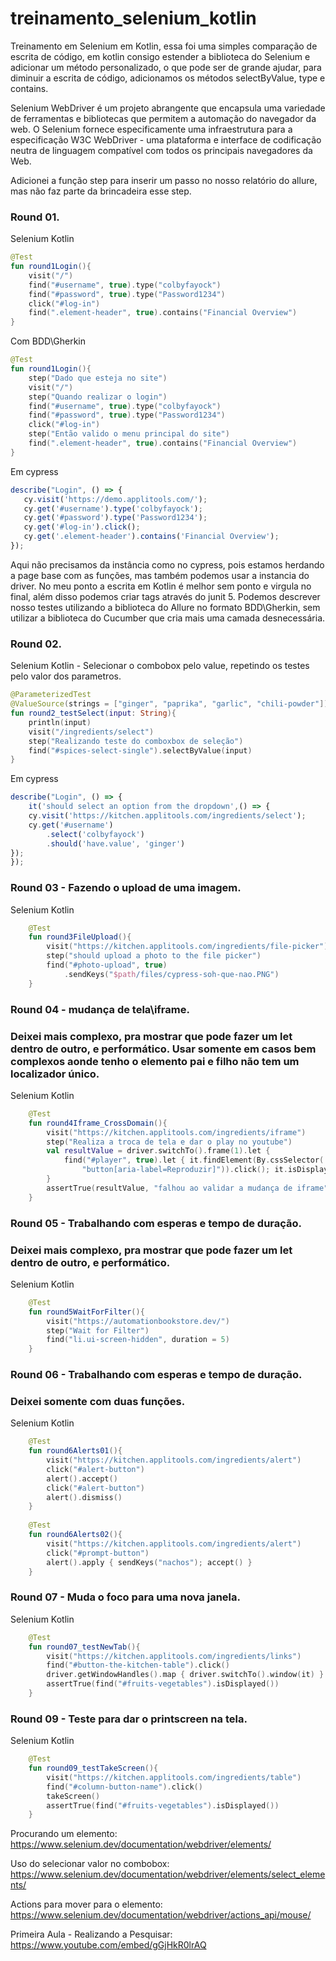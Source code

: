 # treinamento_selenium_kotlin
Treinamento em Selenium em Kotlin, essa foi uma simples comparação de escrita de código, em kotlin consigo estender a biblioteca do Selenium e adicionar um método personalizado, o que pode ser de grande ajudar, para diminuir a escrita de código, adicionamos os métodos selectByValue, type e contains.

Selenium WebDriver é um projeto abrangente que encapsula uma variedade de ferramentas e bibliotecas que permitem a automação do navegador da web. 
O Selenium fornece especificamente uma infraestrutura para a especificação W3C WebDriver - 
uma plataforma e interface de codificação neutra de linguagem compatível com todos os principais navegadores da Web.


Adicionei a função step para inserir um passo no nosso relatório do allure, mas não faz parte da brincadeira esse step.

### Round 01.
Selenium Kotlin
```kotlin
@Test
fun round1Login(){
    visit("/")
    find("#username", true).type("colbyfayock")
    find("#password", true).type("Password1234")
    click("#log-in")
    find(".element-header", true).contains("Financial Overview")
}
``` 
Com BDD\Gherkin
```kotlin
@Test
fun round1Login(){
    step("Dado que esteja no site")
    visit("/")
    step("Quando realizar o login")
    find("#username", true).type("colbyfayock")
    find("#password", true).type("Password1234")
    click("#log-in")
    step("Então valido o menu principal do site")
    find(".element-header", true).contains("Financial Overview")
}
``` 
Em cypress
```js
describe("Login", () => {
   cy.visit('https://demo.applitools.com/');
   cy.get('#username').type('colbyfayock');
   cy.get('#password').type('Password1234');
   cy.get('#log-in').click();
   cy.get('.element-header').contains('Financial Overview');
});	
```
Aqui não precisamos da instância como no cypress, pois estamos herdando a page base com as funções, mas também podemos usar a instancia do driver.
No meu ponto a escrita em Kotlin é melhor sem ponto e virgula no final, além disso podemos criar tags através do junit 5. Podemos descrever nosso testes utilizando a biblioteca do Allure no formato BDD\Gherkin, sem utilizar a biblioteca do Cucumber que cria mais uma camada desnecessária.

### Round 02.
Selenium Kotlin - Selecionar o combobox pelo value, repetindo os testes pelo valor dos parametros.
```kotlin
@ParameterizedTest
@ValueSource(strings = ["ginger", "paprika", "garlic", "chili-powder"])
fun round2_testSelect(input: String){
    println(input)
    visit("/ingredients/select")
    step("Realizando teste do comboxbox de seleção")
    find("#spices-select-single").selectByValue(input)
}
``` 
Em cypress
```js
describe("Login", () => {
    it('should select an option from the dropdown',() => {
	cy.visit('https://kitchen.applitools.com/ingredients/select');
	cy.get('#username')
	    .select('colbyfayock')
	    .should('have.value', 'ginger')
});
});	
```

### Round 03 - Fazendo o upload de uma imagem.
Selenium Kotlin
```kotlin
    @Test
    fun round3FileUpload(){
        visit("https://kitchen.applitools.com/ingredients/file-picker")
        step("should upload a photo to the file picker")
        find("#photo-upload", true)
            .sendKeys("$path/files/cypress-soh-que-nao.PNG")
    }
```
### Round 04 - mudança de tela\iframe.
### Deixei mais complexo, pra mostrar que pode fazer um let dentro de outro, e performático. Usar somente em casos bem complexos aonde tenho o elemento pai e filho não tem um localizador único.
Selenium Kotlin
```kotlin
    @Test
    fun round4Iframe_CrossDomain(){
        visit("https://kitchen.applitools.com/ingredients/iframe")
        step("Realiza a troca de tela e dar o play no youtube")
        val resultValue = driver.switchTo().frame(1).let {
            find("#player", true).let { it.findElement(By.cssSelector(
                "button[aria-label=Reproduzir]")).click(); it.isDisplayed   }
        }
        assertTrue(resultValue, "falhou ao validar a mudança de iframe")
    }
```

### Round 05 - Trabalhando com esperas e tempo de duração.
### Deixei mais complexo, pra mostrar que pode fazer um let dentro de outro, e performático.
Selenium Kotlin
```kotlin
    @Test
    fun round5WaitForFilter(){
        visit("https://automationbookstore.dev/")
        step("Wait for Filter")
        find("li.ui-screen-hidden", duration = 5)
    }
```
### Round 06 - Trabalhando com esperas e tempo de duração.
### Deixei somente com duas funções.
Selenium Kotlin
```kotlin
    @Test
    fun round6Alerts01(){
        visit("https://kitchen.applitools.com/ingredients/alert")
        click("#alert-button")
        alert().accept()
        click("#alert-button")
        alert().dismiss()
    }
    
    @Test
    fun round6Alerts02(){
        visit("https://kitchen.applitools.com/ingredients/alert")
        click("#prompt-button")
        alert().apply { sendKeys("nachos"); accept() }
    }
```
### Round 07 - Muda o foco para uma nova janela.
Selenium Kotlin
```kotlin
    @Test
    fun round07_testNewTab(){
        visit("https://kitchen.applitools.com/ingredients/links")
        find("#button-the-kitchen-table").click()
        driver.getWindowHandles().map { driver.switchTo().window(it) }
        assertTrue(find("#fruits-vegetables").isDisplayed())
    }
```

### Round 09 - Teste para dar o printscreen na tela.
Selenium Kotlin
```kotlin
    @Test
    fun round09_testTakeScreen(){
        visit("https://kitchen.applitools.com/ingredients/table")
        find("#column-button-name").click()
        takeScreen()
        assertTrue(find("#fruits-vegetables").isDisplayed())
    }
```

Procurando um elemento:
https://www.selenium.dev/documentation/webdriver/elements/

Uso do selecionar valor no combobox:
https://www.selenium.dev/documentation/webdriver/elements/select_elements/

Actions para mover para o elemento:
https://www.selenium.dev/documentation/webdriver/actions_api/mouse/

Primeira Aula - Realizando a Pesquisar:  
https://www.youtube.com/embed/gGjHkR0lrAQ


